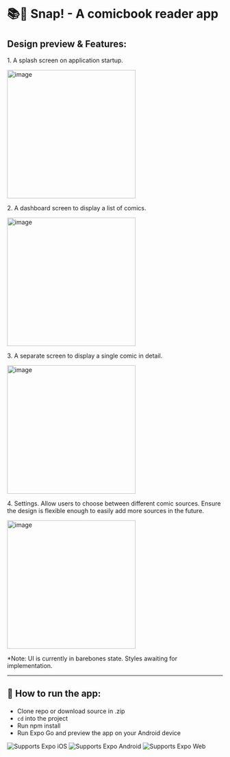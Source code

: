 # 📚👀 Snap! - A comicbook reader app

## Design preview & Features:
<p>1. A splash screen on application startup.<p>
<img width="300" alt="image" src="https://github.com/voinar/react-native_comicbook/assets/38013623/a40ae231-cf6e-4e66-8d34-495e8ac19f7d">
<br/>

<p>2. A dashboard screen to display a list of comics.</p>
<img width="300" alt="image" src="https://github.com/voinar/react-native_comicbook/assets/38013623/ea4c6d58-371c-4f16-8926-1be3da752095">
<br/>

<p>3. A separate screen to display a single comic in detail.</p>
<img width="300" alt="image" src="https://github.com/voinar/react-native_comicbook/assets/38013623/ae1facc4-812c-4bb3-9de4-c55763f3c5e1">
<br/>

<p>4. Settings. Allow users to choose between different comic sources. Ensure the design is flexible enough to easily add more sources in the future.</p>
<img width="300" alt="image" src="https://github.com/voinar/react-native_comicbook/assets/38013623/038122f7-0bb6-46b2-86be-f02d5ffc6050">
<br/>

*Note: UI is currently in barebones state. Styles awaiting for implementation.

<hr>

## 🚀 How to run the app:

####
- Clone repo or download source in .zip
- `cd` into the project
- Run npm install
- Run Expo Go and preview the app on your Android device


<p>
  <!-- iOS -->
  <img alt="Supports Expo iOS" longdesc="Supports Expo iOS" src="https://img.shields.io/badge/iOS-4630EB.svg?style=flat-square&logo=APPLE&labelColor=999999&logoColor=fff" />
  <!-- Android -->
  <img alt="Supports Expo Android" longdesc="Supports Expo Android" src="https://img.shields.io/badge/Android-4630EB.svg?style=flat-square&logo=ANDROID&labelColor=A4C639&logoColor=fff" />
  <!-- Web -->
  <img alt="Supports Expo Web" longdesc="Supports Expo Web" src="https://img.shields.io/badge/web-4630EB.svg?style=flat-square&logo=GOOGLE-CHROME&labelColor=4285F4&logoColor=fff" />
</p>